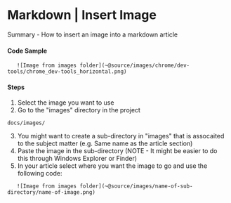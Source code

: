 # Markdown | Insert Image

Summary - How to insert an image into a markdown article

#### Code Sample

```
   ![Image from images folder](~@source/images/chrome/dev-tools/chrome_dev-tools_horizontal.png)
```

#### Steps
1. Select the image you want to use
2. Go to the "images" directory in the project
```
docs/images/
```
3. You might want to create a sub-directory in "images" that is assocaited to the subject matter (e.g. Same name as the article section)
4. Paste the image in the sub-directory (NOTE - It might be easier to do this through Windows Explorer or Finder)
5. In your article select where you want the image to go and use the following code:
```
   ![Image from images folder](~@source/images/name-of-sub-directory/name-of-image.png)
```

